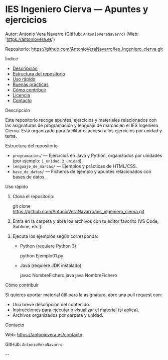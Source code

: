# IES Ingeniero Cierva — Apuntes y ejercicios

Autor: Antonio Vera Navarro (GitHub: `AntonioVeraNavarro`) (Web: 'https://antoniovera.es')

Repositorio: https://github.com/AntonioVeraNavarro/ies_ingeniero_cierva.git

Índice

- [Descripción](#descripción)
- [Estructura del repositorio](#estructura-del-repositorio)
- [Uso rápido](#uso-rápido)
- [Buenas prácticas](#buenas-prácticas)
- [Cómo contribuir](#cómo-contribuir)
- [Licencia](#licencia)
- [Contacto](#contacto)

Descripción

Este repositorio recoge apuntes, ejercicios y materiales relacionados con las asignaturas de programación y lenguaje de marcas en el IES Ingeniero Cierva. Está organizado para facilitar el acceso a los ejercicios por unidad y tema.

Estructura del repositorio

- `programacion/` — Ejercicios en Java y Python, organizados por unidades (por ejemplo: `1_unidad`, `2_unidad`).
- `lenguaje_de_marcas/` — Ejemplos y prácticas de HTML/CSS.
- `base_de_datos/` — Ficheros de ejemplo y apuntes relacionados con bases de datos.

Uso rápido

1. Clona el repositorio:

	 git clone https://github.com/AntonioVeraNavarro/ies_ingeniero_cierva.git

2. Entra en la carpeta y abre los archivos con tu editor favorito (VS Code, Sublime, etc.).

3. Ejecuta los ejemplos según corresponda:

   - Python (requiere Python 3):

	   python Ejemplo01.py

   - Java (requiere JDK instalado):

	   javac NombreFichero.java
	   java NombreFichero


Cómo contribuir

Si quieres aportar material útil para la asignatura, abre una pull request con:

- Una breve descripción del contenido.
- Instrucciones para ejecutar o visualizar el material (si aplica).
- Archivos organizados por carpeta y unidad.


Contacto

Web: https://antoniovera.es/contacto

GitHub: `AntonioVeraNavarro`

--